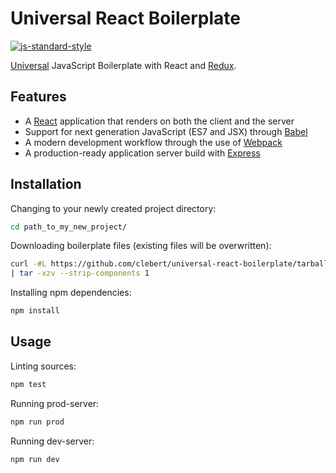 # Universal React Boilerplate

[![js-standard-style](https://cdn.rawgit.com/feross/standard/master/badge.svg)](https://github.com/feross/standard)

[Universal](https://medium.com/@mjackson/universal-javascript-4761051b7ae9) JavaScript Boilerplate with React and [Redux](https://github.com/rackt/redux).

## Features

- A [React](https://facebook.github.io/react/) application that renders on both the client and the server
- Support for next generation JavaScript (ES7 and JSX) through [Babel](https://babeljs.io/)
- A modern development workflow through the use of [Webpack](http://webpack.github.io/)
- A production-ready application server build with [Express](http://expressjs.com/)

## Installation

Changing to your newly created project directory:

```sh
cd path_to_my_new_project/
```

Downloading boilerplate files (existing files will be overwritten):

```sh
curl -#L https://github.com/clebert/universal-react-boilerplate/tarball/master \
| tar -xzv --strip-components 1
```

Installing npm dependencies:

```sh
npm install
```

## Usage

Linting sources:

```sh
npm test
```

Running prod-server:

```sh
npm run prod
```

Running dev-server:

```sh
npm run dev
```
